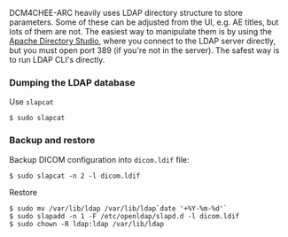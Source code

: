 DCM4CHEE-ARC heavily uses LDAP directory structure to store parameters. Some of these can be adjusted from the UI, e.g. AE titles, but lots of them are not. The easiest way to manipulate them is by using the [Apache Directory Studio](http://directory.apache.org/studio/), where you connect to the LDAP server directly, but you must open port 389 (if you're not in the server). The safest way is to run LDAP CLI's directly.

### Dumping the LDAP database

Use `slapcat`
```
$ sudo slapcat
```

### Backup and restore

Backup DICOM configuration into `dicom.ldif` file:
```
$ sudo slapcat -n 2 -l dicom.ldif
```

Restore
```
$ sudo mv /var/lib/ldap /var/lib/ldap`date '+%Y-%m-%d'`
$ sudo slapadd -n 1 -F /etc/openldap/slapd.d -l dicom.ldif
$ sudo chown -R ldap:ldap /var/lib/ldap
```
